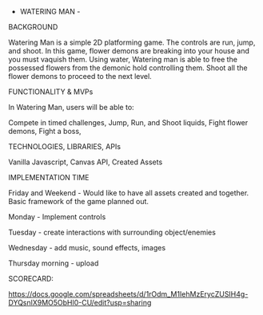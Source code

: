 - WATERING MAN -







BACKGROUND

Watering Man is a simple 2D platforming game. The controls are run, jump, and shoot. In this game, flower demons are breaking into your house and you must vaquish them. Using water, Watering man is able to free the possessed flowers from the demonic hold controlling them. Shoot all the flower demons to proceed to the next level.




FUNCTIONALITY & MVPs

In Watering Man, users will be able to:

Compete in timed challenges, 
Jump, Run, and Shoot liquids, 
Fight flower demons, 
Fight a boss, 








TECHNOLOGIES, LIBRARIES, APIs

Vanilla Javascript, Canvas API, Created Assets








IMPLEMENTATION TIME

Friday and Weekend - Would like to have all assets created and together. Basic framework of the game planned out.

Monday - Implement controls

Tuesday - create interactions with surrounding object/enemies

Wednesday - add music, sound effects, images

Thursday morning - upload








SCORECARD:

https://docs.google.com/spreadsheets/d/1rOdm_M1IehMzErycZUSIH4g-DYQsnlX9MO5ObHl0-CU/edit?usp=sharing

